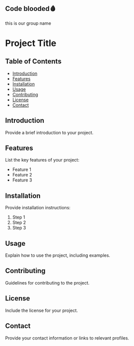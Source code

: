## Code blooded🩸
this is our group name

# Project Title

## Table of Contents
- [Introduction](#-introduction)
- [Features](#-features)
- [Installation](#installation)
- [Usage](#usage)
- [Contributing](#contributing)
- [License](#license)
- [Contact](#contact)

## Introduction
Provide a brief introduction to your project.

## Features
List the key features of your project:
- Feature 1
- Feature 2
- Feature 3

## Installation
Provide installation instructions:
1. Step 1
2. Step 2
3. Step 3

## Usage
Explain how to use the project, including examples.

## Contributing
Guidelines for contributing to the project.

## License
Include the license for your project.

## Contact
Provide your contact information or links to relevant profiles.
